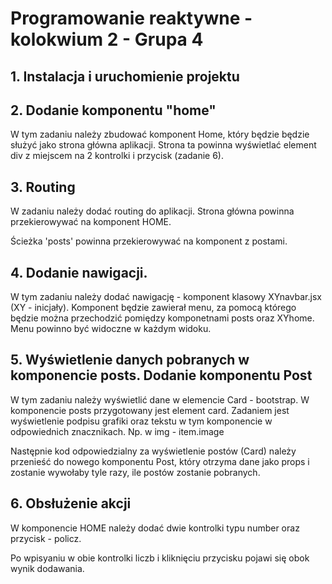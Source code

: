 # Programowanie reaktywne - kolokwium 2 - Grupa 4


## 1. Instalacja i uruchomienie projektu


## 2. Dodanie komponentu "home"

W tym zadaniu należy zbudować komponent Home, który będzie będzie służyć jako strona główna aplikacji.
Strona ta powinna wyświetlać element div z miejscem na 2 kontrolki i przycisk (zadanie 6).

## 3. Routing  

W zadaniu należy dodać routing do aplikacji. Strona główna powinna przekierowywać na komponent HOME.

Ścieżka 'posts' powinna przekierowywać na komponent z postami.

## 4. Dodanie nawigacji.

W tym zadaniu należy dodać nawigację - komponent klasowy XYnavbar.jsx (XY - inicjały).
Komponent będzie zawierał menu, za pomocą którego będzie można przechodzić pomiędzy komponetnami posts oraz XYhome.
Menu powinno być widoczne w każdym widoku.

## 5. Wyświetlenie danych pobranych w komponencie posts. Dodanie komponentu Post

W tym zadaniu należy wyświetlić dane w elemencie Card - bootstrap.
W komponencie posts przygotowany jest element card. Zadaniem jest wyświetlenie podpisu grafiki oraz tekstu w tym komponencie w odpowiednich znacznikach.
Np. w img - item.image

Następnie kod odpowiedzialny za wyświetlenie postów (Card) należy przenieść do nowego komponentu Post, który otrzyma dane jako props i zostanie wywołaby tyle razy, ile postów zostanie pobranych.

## 6. Obsłużenie akcji

W komponencie HOME należy dodać dwie kontrolki typu number oraz przycisk - policz.

Po wpisyaniu w obie kontrolki liczb i kliknięciu przycisku pojawi się obok wynik dodawania.
